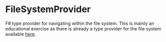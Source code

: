 # FileSystemProvider
F# type provider for navigating within the file system.
This is mainly an educational exercise as there is already a type provider for the file system available [here](https://github.com/fsprojects/FSharp.Management/).
